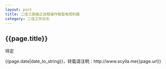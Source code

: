 ```yaml
---
layout: post
title: 二佳三部曲之远程操作智能电视利器
category: 二佳工作日志
---
```

<h2>{{page.title}}</h2>
<p>待定</p>
<p>{{page.date|date_to_string}}，转载请注明：http://www.scylla.me{{page.url}}</p>
